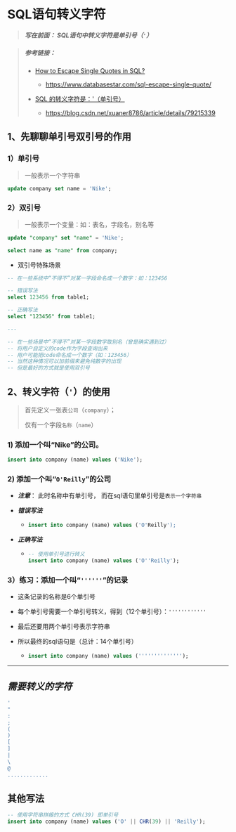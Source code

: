 # SQL语句转义字符

> ***写在前面： SQL语句中转义字符是单引号（`'`）***

> ##### 参考链接：
>
> - [How to Escape Single Quotes in SQL?](https://www.databasestar.com/sql-escape-single-quote/)
>   - https://www.databasestar.com/sql-escape-single-quote/
>
> - [SQL 的转义字符是：'（单引号）](https://blog.csdn.net/xuaner8786/article/details/79215339)
>   - https://blog.csdn.net/xuaner8786/article/details/79215339


## 1、先聊聊单引号双引号的作用

### 1）单引号

> 一般表示一个字符串

```sql
update company set name = 'Nike';
```

### 2）双引号

> 一般表示一个变量：如：表名，字段名，别名等

```sql
update "company" set "name" = 'Nike';

select name as "name" from company;
```

- 双引号特殊场景


```sql
-- 在一些系统中“不得不”对某一字段命名成一个数字：如：123456

-- 错误写法
select 123456 from table1;

-- 正确写法
select "123456" from table1;

---

-- 在一些场景中“不得不”对某一字段数字取别名（曾是确实遇到过）
-- 将用户自定义的code作为字段查询出来
-- 用户可能把code命名成一个数字（如：123456）
-- 当然这种情况可以加前缀来避免纯数字的出现
-- 但是最好的方式就是使用双引号

```

## 2、转义字符（`'`）的使用

> 首先定义一张表`公司`（`company`）；
>
> 仅有一个字段`名称`（`name`）

### 1) 添加一个叫“Nike”的公司。

```sql
insert into company (name) values ('Nike');
```

### 2) 添加一个叫“`O'Reilly`”的公司

- ***注意***： 此时名称中有单引号， 而在sql语句里单引号是`表示一个字符串`

- ***错误写法***

  - ```sql
    insert into company (name) values ('O'Reilly');
    ```

- ***正确写法***

  - ```sql
    -- 使用单引号进行转义
    insert into company (name) values ('O''Reilly');
    ```

### 3）练习：添加一个叫“`''''''`”的记录

- 这条记录的名称是6个单引号

- 每个单引号需要一个单引号转义，得到（12个单引号）：`''''''''''''`

- 最后还要用两个单引号表示字符串

- 所以最终的sql语句是（总计：14个单引号）

  - ```sql
    insert into company (name) values ('''''''''''''');
    ```



---

## ***需要转义的字符***

```bash
'
"
:
;
(
)
[
]
|
\
@
.............
```



## 其他写法

```sql
-- 使用字符串拼接的方式 CHR(39) 即单引号
insert into company (name) values ('O' || CHR(39) || 'Reilly');
```

